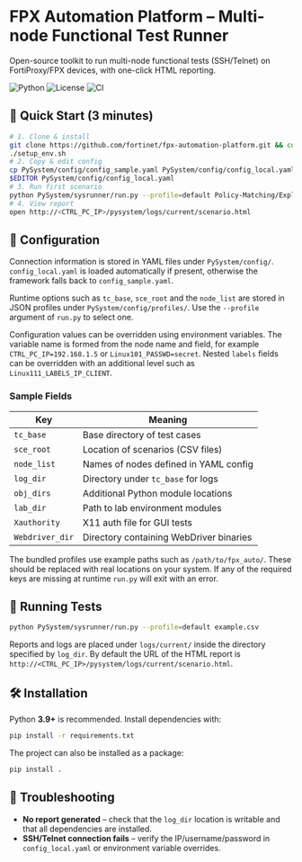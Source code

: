 # FPX Automation Platform – Multi-node Functional Test Runner

Open-source toolkit to run multi-node functional tests (SSH/Telnet) on FortiProxy/FPX devices, with one-click HTML reporting.

![Python](https://img.shields.io/badge/python-3.9%2B-blue) ![License](https://img.shields.io/badge/license-MIT-green) ![CI](https://img.shields.io/badge/CI-passing-brightgreen)

## 🚀 Quick Start (3 minutes)

```bash
# 1. Clone & install
git clone https://github.com/fortinet/fpx-automation-platform.git && cd fpx-automation-platform
./setup_env.sh
# 2. Copy & edit config
cp PySystem/config/config_sample.yaml PySystem/config/config_local.yaml
$EDITOR PySystem/config/config_local.yaml
# 3. Run first scenario
python PySystem/sysrunner/run.py --profile=default Policy-Matching/Explicit-L7/10001
# 4. View report
open http://<CTRL_PC_IP>/pysystem/logs/current/scenario.html
```

## 🔧 Configuration

Connection information is stored in YAML files under `PySystem/config/`.
`config_local.yaml` is loaded automatically if present, otherwise the
framework falls back to `config_sample.yaml`.

Runtime options such as `tc_base`, `sce_root` and the `node_list` are
stored in JSON profiles under `PySystem/config/profiles/`. Use the
`--profile` argument of `run.py` to select one.

Configuration values can be overridden using environment variables. The
variable name is formed from the node name and field, for example
`CTRL_PC_IP=192.168.1.5` or `Linux101_PASSWD=secret`. Nested `labels`
fields can be overridden with an additional level such as
`Linux111_LABELS_IP_CLIENT`.

### Sample Fields

| Key        | Meaning                              |
|------------|--------------------------------------|
| `tc_base`  | Base directory of test cases         |
| `sce_root` | Location of scenarios (CSV files)    |
| `node_list`| Names of nodes defined in YAML config|
| `log_dir`  | Directory under `tc_base` for logs   |
| `obj_dirs` | Additional Python module locations    |
| `lab_dir`  | Path to lab environment modules       |
| `Xauthority` | X11 auth file for GUI tests         |
| `Webdriver_dir` | Directory containing WebDriver binaries |

The bundled profiles use example paths such as `/path/to/fpx_auto/`. These
should be replaced with real locations on your system. If any of the
required keys are missing at runtime `run.py` will exit with an error.

## 🏃 Running Tests

```bash
python PySystem/sysrunner/run.py --profile=default example.csv
```

Reports and logs are placed under `logs/current/` inside the directory
specified by `log_dir`. By default the URL of the HTML report is
`http://<CTRL_PC_IP>/pysystem/logs/current/scenario.html`.

## 🛠 Installation

Python **3.9+** is recommended. Install dependencies with:

```bash
pip install -r requirements.txt
```

The project can also be installed as a package:

```bash
pip install .
```

## 🧯 Troubleshooting

* **No report generated** – check that the `log_dir` location is writable
  and that all dependencies are installed.
* **SSH/Telnet connection fails** – verify the IP/username/password in
  `config_local.yaml` or environment variable overrides.

